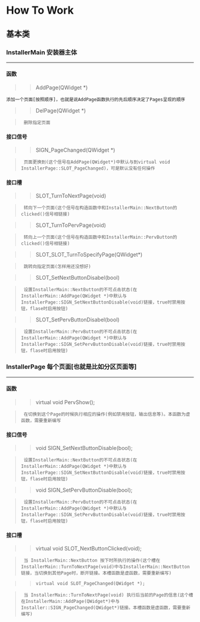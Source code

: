 # How To Work

##  基本类

###     InstallerMain   安装器主体
---
####    函数

>>   AddPage(QWidget *)

    添加一个页面[按照顺序]，也就是说AddPage函数执行的先后顺序决定了Pages呈现的顺序

>>   DelPage(QWidget *)

>      删除指定页面

####    接口信号

>>   SIGN_PageChanged(QWidget *)

>      页面更换到(这个信号在AddPage(QWidget*)中默认与到virtual void InstallerPage::SLOT_PageChanged)，可是默认没有任何操作

####    接口槽

>>   SLOT_TurnToNextPage(void)

>      转向下一个页面(这个信号在构造函数中和InstallerMain::NextButton的clicked()信号相链接)

>>   SLOT_TurnToPervPage(void)

>      转向上一个页面(这个信号在构造函数中和InstallerMain::PervButton的clicked()信号相链接)

>>   SLOT_SLOT_TurnToSpecifyPage(QWidget*)

>      跳转向指定页面(怎样用还没想好)

>>   SLOT_SetNextButtonDisabel(bool)

>      设置InstallerMain::NextButton的不可点击状态(在InstallerMain::AddPage(QWidget *)中默认与InstallerPage::SIGN_SetNextButtonDisable(void)链接，true时禁用按钮，flase时启用按钮)

>>   SLOT_SetPervButtonDisabel(bool)

>      设置InstallerMain::PervButton的不可点击状态(在InstallerMain::AddPage(QWidget *)中默认与InstallerPage::SIGN_SetPervButtonDisable(void)链接，true时禁用按钮，flase时启用按钮)

###   InstallerPage   每个页面[也就是比如分区页面等]
---
####    函数

>>   virtual void PervShow();

>      在切换到这个Page的时候执行相应的操作(例如禁用按钮，输出信息等)。本函数为虚函数，需要重新编写

####    接口信号

>>   void    SIGN_SetNextButtonDisable(bool);

>      设置InstallerMain::NextButton的不可点击状态(在InstallerMain::AddPage(QWidget *)中默认与InstallerPage::SIGN_SetNextButtonDisable(void)链接，true时禁用按钮，flase时启用按钮)

>>   void    SIGN_SetPervButtonDisable(bool);

>      设置InstallerMain::PervButton的不可点击状态(在InstallerMain::AddPage(QWidget *)中默认与InstallerPage::SIGN_SetPervButtonDisable(void)链接，true时禁用按钮，flase时启用按钮)

####    接口槽

>>   virtual void SLOT_NextButtonClicked(void); 

>      当 InstallerMain::NextButton 按下时所执行的操作(这个槽在InstallerMain::TurnToNextPage(void)中与InstallerMain::NextButton链接，当切换到其他Page时，断开链接。本槽函数是虚函数，需要重新编写)

>>     virtual void SLOT_PageChanged(QWidget *);

>      当 InstallerMain::TurnToNextPage(void) 执行后当前的Page的信息(这个槽在InstallerMain::AddPage(QWidget*)中与Installer::SIGN_PageChanged(QWidget*)链接。本槽函数是虚函数，需要重新编写)

